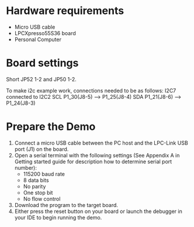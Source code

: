 Hardware requirements
=====================
- Micro USB cable
- LPCXpresso55S36 board
- Personal Computer

Board settings
==============
Short JP52 1-2 and JP50 1-2.

To make i2c example work, connections needed to be as follows:
        I2C7              connected to      I2C2
SCL     P1_30(J8-5)        -->          P1_25(J8-4)
SDA     P1_21(J8-6)        -->          P1_24(J8-3)
    
Prepare the Demo
================
1. Connect a micro USB cable between the PC host and the LPC-Link USB port (J1) on the board.
2. Open a serial terminal with the following settings (See Appendix A in Getting started guide for description how to determine serial port number):
   - 115200 baud rate
   - 8 data bits
   - No parity
   - One stop bit
   - No flow control
3. Download the program to the target board.
4. Either press the reset button on your board or launch the debugger in your IDE to begin running
   the demo.


